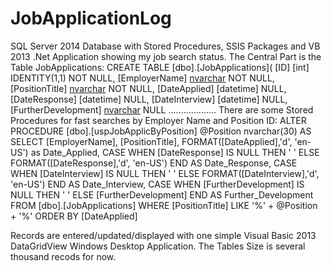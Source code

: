 # JobApplicationLog
SQL Server 2014 Database with Stored Procedures, SSIS Packages and VB 2013 .Net Application showing my job search status.
The Central Part is the Table JobApplications:
CREATE TABLE [dbo].[JobApplications](
	[ID] [int] IDENTITY(1,1) NOT NULL,
	[EmployerName] [nvarchar](255) NOT NULL,
	[PositionTitle] [nvarchar](255) NOT NULL,
	[DateApplied] [datetime] NULL,
	[DateResponse] [datetime] NULL,
	[DateInterview] [datetime] NULL,
	[FurtherDevelopment] [nvarchar](255) NULL
  ...................
  There are some Stored Procedures for fast searches by Employer Name and Position ID:
  ALTER PROCEDURE [dbo].[uspJobApplicByPosition] @Position nvarchar(30) 
AS
SELECT [EmployerName], [PositionTitle], 
FORMAT([DateApplied],'d', 'en-US') as Date_Applied, 
CASE 
WHEN [DateResponse] IS NULL THEN ' '
ELSE 
FORMAT([DateResponse],'d', 'en-US')
END AS Date_Response, 
CASE 
WHEN [DateInterview] IS NULL THEN ' '
ELSE 
FORMAT([DateInterview],'d', 'en-US')
END AS Date_Interview,
CASE 
WHEN [FurtherDevelopment] IS NULL THEN ' '
ELSE 
[FurtherDevelopment] 
END AS Further_Development 
FROM [dbo].[JobApplications]
WHERE [PositionTitle] LIKE '%' + @Position + '%' 
ORDER BY [DateApplied]

Records are entered/updated/displayed with one simple Visual Basic 2013 DataGridView
Windows Desktop Application.
The Tables Size is several thousand recods for now.



